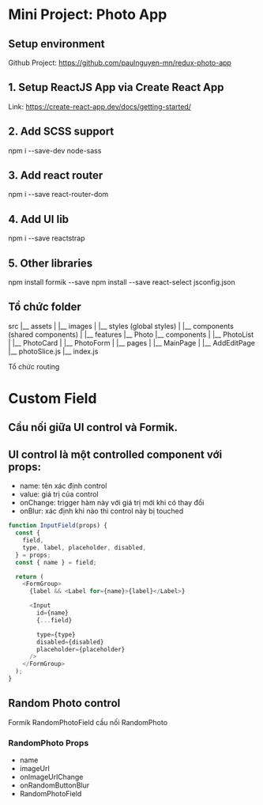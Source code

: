 # Mini Project: Photo App
## Setup environment
Github Project: https://github.com/paulnguyen-mn/redux-photo-app

## 1. Setup ReactJS App via Create React App
Link: https://create-react-app.dev/docs/getting-started/

## 2. Add SCSS support
npm i --save-dev node-sass
## 3. Add react router
npm i --save react-router-dom
## 4. Add UI lib
npm i --save reactstrap

## 5. Other libraries
npm install formik --save
npm install --save react-select
jsconfig.json 
## Tổ chức folder
src
|__ assets
|  |__ images
|  |__ styles (global styles) 
|
|__ components (shared components)
|
|__ features
  |__ Photo
    |__ components
    |  |__ PhotoList
    |  |__ PhotoCard
    |  |__ PhotoForm
    |
    |__ pages
    |  |__ MainPage
    |  |__ AddEditPage
    |__ photoSlice.js
    |__ index.js

Tổ chức routing

# Custom Field
## Cầu nối giữa UI control và Formik.
## UI control là một controlled component với props:
- name: tên xác định control
- value: giá trị của control
- onChange: trigger hàm này với giá trị mới khi có thay đổi
- onBlur: xác định khi nào thì control này bị touched

```js 
function InputField(props) {
  const {
    field,
    type, label, placeholder, disabled,
  } = props;
  const { name } = field;

  return (
    <FormGroup>
      {label && <Label for={name}>{label}</Label>}

      <Input
        id={name}
        {...field}

        type={type}
        disabled={disabled}
        placeholder={placeholder}
      />
    </FormGroup>
  );
}

```
## Random Photo control
Formik
RandomPhotoField cầu nối
RandomPhoto
### RandomPhoto Props

- name
- imageUrl
- onImageUrlChange
- onRandomButtonBlur
- RandomPhotoField
